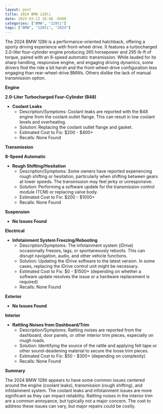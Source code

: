 ```yaml
---
layout: post
title: 2024 BMW 128ti
date: 2025-03-12 16:48 -0400
categories: ["BMW", "128ti"]
tags: ["BMW", "128ti", "2024"]
---
```

The 2024 BMW 128ti is a performance-oriented hatchback, offering a sporty driving experience with front-wheel drive. It features a turbocharged 2.0-liter four-cylinder engine producing 265 horsepower and 295 lb-ft of torque, paired with an 8-speed automatic transmission. While lauded for its sharp handling, responsive engine, and engaging driving dynamics, some drivers find the ride a bit harsh and the front-wheel-drive configuration less engaging than rear-wheel-drive BMWs. Others dislike the lack of manual transmission option.

**Engine**

**2.0-Liter Turbocharged Four-Cylinder (B48)**

*   **Coolant Leaks**
    *   Description/Symptoms: Coolant leaks are reported with the B48 engine from the coolant outlet flange. This can result in low coolant levels and overheating.
    *   Solution: Replacing the coolant outlet flange and gasket.
    *   Estimated Cost to Fix: $200 - $400+
    *   Recalls: None Found

**Transmission**

**8-Speed Automatic**

*   **Rough Shifting/Hesitation**
    *   Description/Symptoms: Some owners have reported experiencing rough shifting or hesitation, particularly when shifting between gears at lower speeds. The transmission may feel jerky or unresponsive.
    *   Solution: Performing a software update for the transmission control module (TCM) or replacing valve body.
    *   Estimated Cost to Fix: $200 - $1000+
    *   Recalls: None Found

**Suspension**

*   **No Issues Found**

**Electrical**

*   **Infotainment System Freezing/Rebooting**
    *   Description/Symptoms: The infotainment system (iDrive) occasionally freezes, lags, or spontaneously reboots. This can disrupt navigation, audio, and other vehicle functions.
    *   Solution: Updating the iDrive software to the latest version. In some cases, replacing the iDrive control unit might be necessary.
    *   Estimated Cost to Fix: $0 - $1500+ (depending on whether a software update resolves the issue or a hardware replacement is required)
    *   Recalls: None Found

**Exterior**

*   **No Issues Found**

**Interior**

*   **Rattling Noises from Dashboard/Trim**
    *   Description/Symptoms: Rattling noises are reported from the dashboard, door panels, or other interior trim pieces, especially on rough roads.
    *   Solution: Identifying the source of the rattle and applying felt tape or other sound-deadening material to secure the loose trim pieces.
    *   Estimated Cost to Fix: $50 - $300+ (depending on complexity)
    *   Recalls: None Found

**Summary**

The 2024 BMW 128ti appears to have some common issues centered around the engine (coolant leaks), transmission (rough shifting), and infotainment system. The coolant leaks and infotainment issues are more significant as they can impact reliability. Rattling noises in the interior trim are a common annoyance, but typically not a major concern. The cost to address these issues can vary, but major repairs could be costly.

